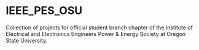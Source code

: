 # IEEE_PES_OSU
Collection of projects for official student branch chapter of the Institute of Electrical and Electronics Engineers Power &amp; Energy Society at Oregon State University.
